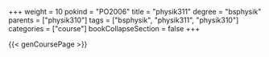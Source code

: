 +++
weight = 10
pokind = "PO2006"
title = "physik311"
degree = "bsphysik"
parents = ["physik310"]
tags = ["bsphysik", "physik311", "physik310"]
categories = ["course"]
bookCollapseSection = false
+++

{{< genCoursePage >}}
